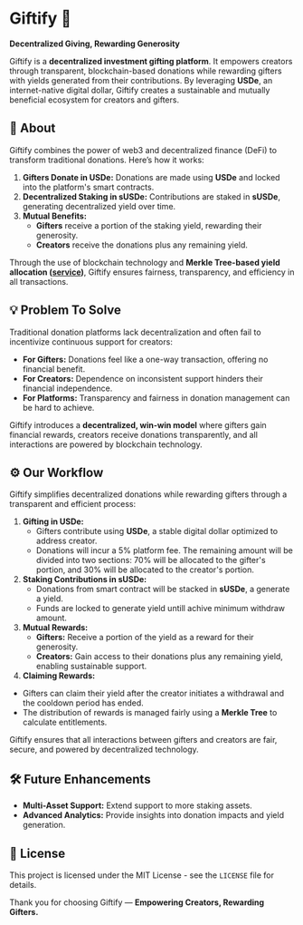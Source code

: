 # Giftify 🎁

**Decentralized Giving, Rewarding Generosity**

Giftify is a **decentralized investment gifting platform**. It empowers creators through transparent, blockchain-based donations while rewarding gifters with yields generated from their contributions. By leveraging **USDe**, an internet-native digital dollar, Giftify creates a sustainable and mutually beneficial ecosystem for creators and gifters.


## 📖 About

Giftify combines the power of web3 and decentralized finance (DeFi) to transform traditional donations. Here’s how it works:

1. **Gifters Donate in USDe:** Donations are made using **USDe** and locked into the platform's smart contracts.
2. **Decentralized Staking in sUSDe:** Contributions are staked in **sUSDe**, generating decentralized yield over time.
3. **Mutual Benefits:**
    - **Gifters** receive a portion of the staking yield, rewarding their generosity.
    - **Creators** receive the donations plus any remaining yield.

Through the use of blockchain technology and **Merkle Tree-based yield allocation ([service](https://github.com/onekill0503/giftify-service))**, Giftify ensures fairness, transparency, and efficiency in all transactions.


## 💡 Problem To Solve

Traditional donation platforms lack decentralization and often fail to incentivize continuous support for creators:

- **For Gifters:** Donations feel like a one-way transaction, offering no financial benefit.
- **For Creators:** Dependence on inconsistent support hinders their financial independence.
- **For Platforms:** Transparency and fairness in donation management can be hard to achieve.

Giftify introduces a **decentralized, win-win model** where gifters gain financial rewards, creators receive donations transparently, and all interactions are powered by blockchain technology.


## ⚙️ Our Workflow


Giftify simplifies decentralized donations while rewarding gifters through a transparent and efficient process:

1. **Gifting in USDe:**
    - Gifters contribute using **USDe**, a stable digital dollar optimized to address creator.
    - Donations will incur a 5% platform fee. The remaining amount will be divided into two sections: 70% will be allocated to the gifter's portion, and 30% will be allocated to the creator's portion.
2. **Staking Contributions in sUSDe:**
    - Donations from smart contract will be stacked in **sUSDe**, a generate a yield.
    - Funds are locked to generate yield untill achive minimum withdraw amount.
3. **Mutual Rewards:**
    - **Gifters:** Receive a portion of the yield as a reward for their generosity.
    - **Creators:** Gain access to their donations plus any remaining yield, enabling sustainable support.
4. **Claiming Rewards:**
- Gifters can claim their yield after the creator initiates a withdrawal and the cooldown period has ended.
- The distribution of rewards is managed fairly using a **Merkle Tree** to calculate entitlements.

Giftify ensures that all interactions between gifters and creators are fair, secure, and powered by decentralized technology.


## 🛠 Future Enhancements

- **Multi-Asset Support:** Extend support to more staking assets.
- **Advanced Analytics:** Provide insights into donation impacts and yield generation.


## 📝 License

This project is licensed under the MIT License - see the `LICENSE` file for details.


Thank you for choosing Giftify — **Empowering Creators, Rewarding Gifters.**
